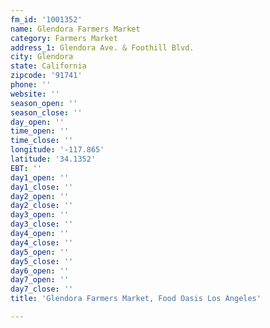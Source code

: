 ```yaml
---
fm_id: '1001352'
name: Glendora Farmers Market
category: Farmers Market
address_1: Glendora Ave. & Foothill Blvd.
city: Glendora
state: California
zipcode: '91741'
phone: ''
website: ''
season_open: ''
season_close: ''
day_open: ''
time_open: ''
time_close: ''
longitude: '-117.865'
latitude: '34.1352'
EBT: ''
day1_open: ''
day1_close: ''
day2_open: ''
day2_close: ''
day3_open: ''
day3_close: ''
day4_open: ''
day4_close: ''
day5_open: ''
day5_close: ''
day6_open: ''
day7_open: ''
day7_close: ''
title: 'Glendora Farmers Market, Food Oasis Los Angeles'

---
```


